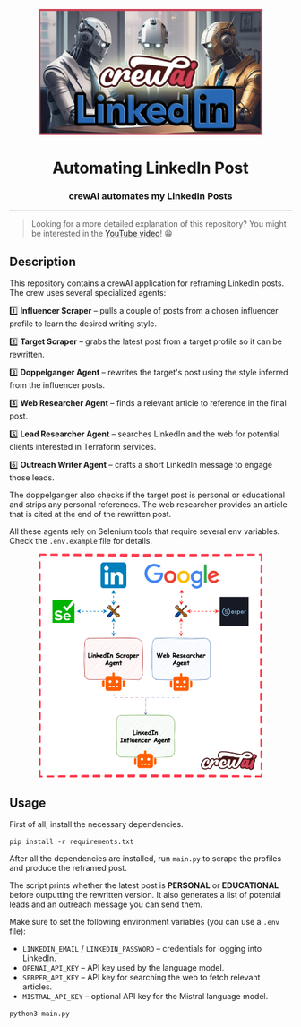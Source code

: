 <p align="center">
    <img alt="img" src="img/img.png" width=400 />
    <h1 align="center">Automating LinkedIn Post</h1>
    <h3 align="center">crewAI automates my LinkedIn Posts </h3>
</p>

---

> Looking for a more detailed explanation of this repository? You might be interested in the [YouTube video](https://www.youtube.com/watch?v=oIb5JqZ5ylA&ab_channel=TheNeuralMaze)! 😁 


## Description 

This repository contains a crewAI application for reframing LinkedIn posts.
The crew uses several specialized agents:

1️⃣ **Influencer Scraper** – pulls a couple of posts from a chosen influencer profile to learn the desired writing style.

2️⃣ **Target Scraper** – grabs the latest post from a target profile so it can be rewritten.

3️⃣ **Doppelganger Agent** – rewrites the target's post using the style inferred from the influencer posts.

4️⃣ **Web Researcher Agent** – finds a relevant article to reference in the final post.

5️⃣ **Lead Researcher Agent** – searches LinkedIn and the web for potential clients interested in Terraform services.

6️⃣ **Outreach Writer Agent** – crafts a short LinkedIn message to engage those leads.

The doppelganger also checks if the target post is personal or educational and strips any personal references.
The web researcher provides an article that is cited at the end of the rewritten post.

All these agents rely on Selenium tools that require several env variables. Check the `.env.example` file for details.


<p align="center">
    <img alt="img" src="img/architecture.png" width=400 />
</p>


## Usage

First of all, install the necessary dependencies.

```shell
pip install -r requirements.txt
```

After all the dependencies are installed, run `main.py` to scrape the profiles and produce the reframed post.

The script prints whether the latest post is **PERSONAL** or **EDUCATIONAL** before outputting the rewritten version. It also generates a list of potential leads and an outreach message you can send them.

Make sure to set the following environment variables (you can use a `.env` file):

- `LINKEDIN_EMAIL` / `LINKEDIN_PASSWORD` – credentials for logging into LinkedIn.
- `OPENAI_API_KEY` – API key used by the language model.
- `SERPER_API_KEY` – API key for searching the web to fetch relevant articles.
- `MISTRAL_API_KEY` – optional API key for the Mistral language model.

```shell
python3 main.py
```
